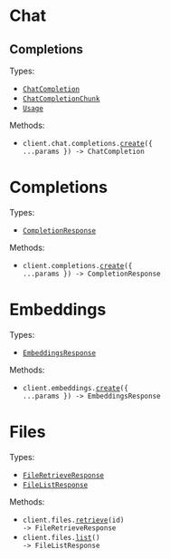 # Chat

## Completions

Types:

- <code><a href="./src/resources/chat/completions.ts">ChatCompletion</a></code>
- <code><a href="./src/resources/chat/completions.ts">ChatCompletionChunk</a></code>
- <code><a href="./src/resources/chat/completions.ts">Usage</a></code>

Methods:

- <code title="post /chat/completions">client.chat.completions.<a href="./src/resources/chat/completions.ts">create</a>({ ...params }) -> ChatCompletion</code>

# Completions

Types:

- <code><a href="./src/resources/completions.ts">CompletionResponse</a></code>

Methods:

- <code title="post /completions">client.completions.<a href="./src/resources/completions.ts">create</a>({ ...params }) -> CompletionResponse</code>

# Embeddings

Types:

- <code><a href="./src/resources/embeddings.ts">EmbeddingsResponse</a></code>

Methods:

- <code title="post /embeddings">client.embeddings.<a href="./src/resources/embeddings.ts">create</a>({ ...params }) -> EmbeddingsResponse</code>

# Files

Types:

- <code><a href="./src/resources/files.ts">FileRetrieveResponse</a></code>
- <code><a href="./src/resources/files.ts">FileListResponse</a></code>

Methods:

- <code title="get /files/{id}">client.files.<a href="./src/resources/files.ts">retrieve</a>(id) -> FileRetrieveResponse</code>
- <code title="get /files">client.files.<a href="./src/resources/files.ts">list</a>() -> FileListResponse</code>

